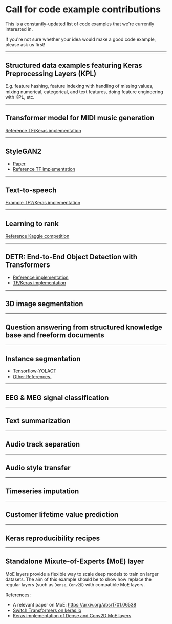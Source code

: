 # Call for code example contributions

This is a constantly-updated list of code examples that we're currently interested in.

If you're not sure whether your idea would make a good code example, please ask us first!

---

## Structured data examples featuring Keras Preprocessing Layers (KPL)

E.g. feature hashing, feature indexing with handling of missing values,
mixing numerical, categorical, and text features, doing feature engineering with KPL, etc.

---

## Transformer model for MIDI music generation

[Reference TF/Keras implementation](https://github.com/jason9693/MusicTransformer-tensorflow2.0)

---

## StyleGAN2

- [Paper](https://arxiv.org/abs/1912.04958)
- [Reference TF implementation](https://github.com/NVlabs/stylegan2)


---

## Text-to-speech

[Example TF2/Keras implementation](https://github.com/dathudeptrai/TensorflowTTS)

---

## Learning to rank

[Reference Kaggle competition](https://www.kaggle.com/c/wm-2017-learning-to-rank)


---

## DETR: End-to-End Object Detection with Transformers

- [Reference implementation](https://github.com/facebookresearch/detr)
- [TF/Keras implementation](https://github.com/Visual-Behavior/detr-tensorflow)


---

## 3D image segmentation

---

## Question answering from structured knowledge base and freeform documents

---

## Instance segmentation

- [Tensorflow-YOLACT](https://github.com/leohsuofnthu/Tensorflow-YOLACT)
- [Other References.](https://www.kaggle.com/c/sartorius-cell-instance-segmentation/discussion/278883#1546104)

---

## EEG & MEG signal classification

---

## Text summarization

---

## Audio track separation

---

## Audio style transfer

---

## Timeseries imputation

---

## Customer lifetime value prediction

---

## Keras reproducibility recipes

---

## Standalone Mixute-of-Experts (MoE) layer

MoE layers provide a flexible way to scale deep models to train on larger datasets. The aim of this example should be to show 
how replace the regular layers (such as `Dense`, `Conv2D`) with compatible MoE layers. 

References:

* A relevant paper on MoE: https://arxiv.org/abs/1701.06538
* [Switch Transformers on keras.io](https://keras.io/examples/nlp/text_classification_with_switch_transformer/)
* [Keras implementation of Dense and Conv2D MoE layers](https://github.com/eminorhan/mixture-of-experts)

